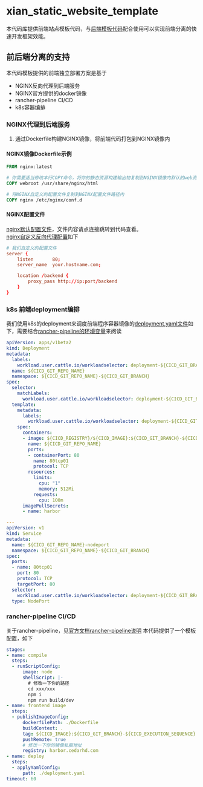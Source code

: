 # xian_static_website_template
本代码库提供前端站点模板代码，与[后端模板代码](https://github.com/happyyangyuan/xian_apiserver_allinone_template)配合使用可以实现前端分离的快速开发框架效能。

## 前后端分离的支持
本代码模板提供的前端独立部署方案是基于
- NGINX反向代理到后端服务
- NGINX官方提供的docker镜像
- rancher-pipeline CI/CD
- k8s容器编排

### NGINX代理到后端服务
1. 通过Dockerfile构建NGINX镜像，将前端代码打包到NGINX镜像内
#### NGINX镜像Dockerfile示例
```Dockerfile
FROM nginx:latest

# 你需要适当修改本行COPY命令，将你的静态资源构建输出物复制到NGINX镜像内默认的web资源路径内
COPY webroot /usr/share/nginx/html

# 将NGINX自定义的配置文件复制到NGINX配置文件路径内
COPY nginx /etc/nginx/conf.d
```
#### NGINX配置文件
[nginx默认配置文件](nginx/default.conf)，文件内容请点连接跳转到代码查看。  
[nginx自定义反向代理配置](nginx/custom.conf)如下
```nginx.conf
# 我们自定义的配置文件
server {
    listen       80;
    server_name  your.hostname.com;

    location /backend {
        proxy_pass http://ip:port/backend
    }
}
```

### k8s 前端deployment编排
我们使用k8s的deployment来调度前端程序容器镜像的[deployment.yaml文件](deployment.yaml)如下，需要结合[rancher-pipeline的环境变量](https://rancher.com/docs/rancher/v2.x/en/k8s-in-rancher/pipelines/#pipeline-variable-substitution-reference)来阅读
```yaml
apiVersion: apps/v1beta2
kind: Deployment
metadata:
  labels:
    workload.user.cattle.io/workloadselector: deployment-${CICD_GIT_BRANCH}-${CICD_GIT_REPO_NAME}
  name: ${CICD_GIT_REPO_NAME}
  namespace: ${CICD_GIT_REPO_NAME}-${CICD_GIT_BRANCH}
spec:
  selector:
    matchLabels:
      workload.user.cattle.io/workloadselector: deployment-${CICD_GIT_BRANCH}-${CICD_GIT_REPO_NAME}
  template:
    metadata:
      labels:
        workload.user.cattle.io/workloadselector: deployment-${CICD_GIT_BRANCH}-${CICD_GIT_REPO_NAME}
    spec:
      containers:
      - image: ${CICD_REGISTRY}/${CICD_IMAGE}:${CICD_GIT_BRANCH}-${CICD_EXECUTION_SEQUENCE}
        name: ${CICD_GIT_REPO_NAME}
        ports:
        - containerPort: 80
          name: 80tcp01
          protocol: TCP
        resources:
          limits:
            cpu: "1"
            memory: 512Mi
          requests:
            cpu: 100m
      imagePullSecrets:
      - name: harbor

---
apiVersion: v1
kind: Service
metadata:
  name: ${CICD_GIT_REPO_NAME}-nodeport
  namespace: ${CICD_GIT_REPO_NAME}-${CICD_GIT_BRANCH}
spec:
  ports:
  - name: 80tcp01
    port: 80
    protocol: TCP
    targetPort: 80
  selector:
    workload.user.cattle.io/workloadselector: deployment-${CICD_GIT_BRANCH}-${CICD_GIT_REPO_NAME}
  type: NodePort
```

### rancher-pipeline CI/CD
关于rancher-pipeline，见[官方文档rancher-pipeline说明](https://rancher.com/docs/rancher/v2.x/en/k8s-in-rancher/pipelines/)
本代码提供了一个模板配置，如下
```yaml
stages:
- name: compile
  steps:
  - runScriptConfig:
      image: node
      shellScript: |-
        # 修改一下你的路径
        cd xxx/xxx
        npm i
        npm run build/dev
- name: frontend image
  steps:
  - publishImageConfig:
      dockerfilePath: ./Dockerfile
      buildContext: .
      tag: ${CICD_IMAGE}:${CICD_GIT_BRANCH}-${CICD_EXECUTION_SEQUENCE}
      pushRemote: true
      # 修改一下你的镜像私服地址
      registry: harbor.cedarhd.com
- name: deploy
  steps:
  - applyYamlConfig:
      path: ./deployment.yaml
timeout: 60
```

